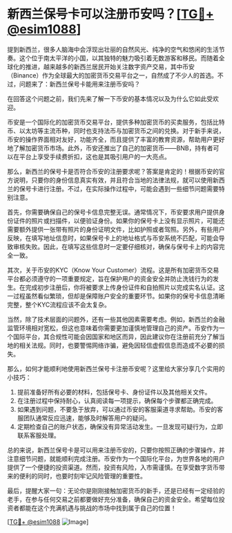 # 新西兰保号卡可以注册币安吗？[[TG💪+ @esim1088](https://t.me/s/esim1088)]

提到新西兰，很多人脑海中会浮现出壮丽的自然风光、纯净的空气和悠闲的生活节奏。这个位于南太平洋的小国，以其独特的魅力吸引着无数游客和移民。而随着全球化的推进，越来越多的新西兰居民开始关注数字资产交易，其中币安（Binance）作为全球最大的加密货币交易平台之一，自然成了不少人的首选。不过，问题来了：新西兰保号卡能用来注册币安吗？

在回答这个问题之前，我们先来了解一下币安的基本情况以及为什么它如此受欢迎。

币安是一个国际化的加密货币交易平台，提供多种加密货币的买卖服务，包括比特币、以太坊等主流币种，同时也支持法币与加密货币之间的兑换。对于新手来说，币安的操作界面相对友好，功能齐全，而且提供了丰富的教育资源，帮助用户更好地了解加密货币市场。此外，币安还推出了自己的加密货币——BNB，持有者可以在平台上享受手续费折扣，这也是其吸引用户的一大亮点。

那么，新西兰的保号卡是否符合币安的注册要求呢？答案是肯定的！根据币安的官方说明，只要你的身份信息真实有效，并且符合当地的法律法规，就可以使用新西兰的保号卡进行注册。不过，在实际操作过程中，可能会遇到一些细节问题需要特别注意。

首先，你需要确保自己的保号卡信息完整无误。通常情况下，币安要求用户提供身份证件的照片或扫描件，以便验证身份。如果你的保号卡上没有显示照片，可能还需要额外提供一张带有照片的身份证明文件，比如护照或者驾照。另外，有些用户反映，在填写地址信息时，如果保号卡上的地址格式与币安系统不匹配，可能会导致审核失败。因此，在填写这些信息时一定要仔细核对，确保与保号卡上的内容完全一致。

其次，关于币安的KYC（Know Your Customer）流程。这是所有加密货币交易平台都必须遵守的一项重要规定，旨在保护用户的资金安全并防止洗钱行为的发生。在完成初步注册后，你将被要求上传身份证件和自拍照片以完成实名认证。这一过程虽然看似繁琐，但却是保障账户安全的重要环节。如果你的保号卡信息清晰完整，整个KYC流程应该不会太复杂。

当然，除了技术层面的问题外，还有一些其他因素需要考虑。例如，新西兰的金融监管环境相对宽松，但这也意味着你需要更加谨慎地管理自己的资产。币安作为一个国际平台，其合规性可能会因国家和地区而异，因此建议你在注册前充分了解当地的相关法规。同时，也要警惕网络诈骗，避免因轻信虚假信息而造成不必要的损失。

那么，如何才能顺利地使用新西兰保号卡注册币安呢？这里给大家分享几个实用的小技巧：

1. 提前准备好所有必要的材料，包括保号卡、身份证件以及其他相关文件。
2. 在注册过程中保持耐心，认真阅读每一项提示，确保每个步骤都正确完成。
3. 如果遇到问题，不要急于放弃，可以通过币安的客服渠道寻求帮助。币安的客服团队通常反应迅速，能够及时解答用户的疑问。
4. 定期检查自己的账户状态，确保没有异常活动发生。一旦发现可疑行为，立即联系客服处理。

总的来说，新西兰保号卡是可以用来注册币安的，只要你按照正确的步骤操作，并注意细节问题，就能顺利完成注册。币安作为一个国际化平台，为世界各地的用户提供了一个便捷的投资渠道。然而，投资有风险，入市需谨慎。在享受数字货币带来的便利的同时，也要时刻牢记风险管理的重要性。

最后，提醒大家一句：无论你是刚刚接触加密货币的新手，还是已经有一定经验的老手，在参与任何交易之前都要做好充分准备，确保自己的资金安全。希望每位投资者都能在这个充满机遇与挑战的市场中找到属于自己的位置！

[[TG💪+ @esim1088](https://t.me/s/esim1088) ![Image](https://i.postimg.cc/4NQfJmqS/Snipaste-2025-05-13-00-14-12.png)]